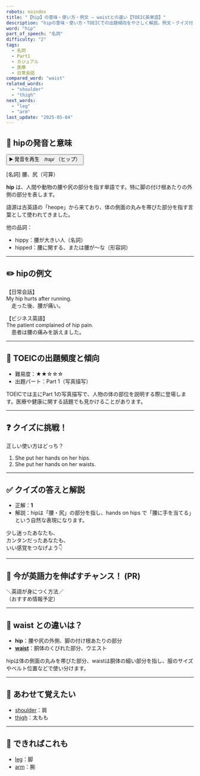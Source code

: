 ```yaml
---
robots: noindex
title: "【hip】の意味・使い方・例文 ― waistとの違い【TOEIC英単語】"
description: "hipの意味・使い方・TOEICでの出題傾向をやさしく解説。例文・クイズ付きでwaistとの違いもわかりやすく学べます。"
word: "hip"
part_of_speech: "名詞"
difficulty: "2"
tags:
  - 名詞
  - Part1
  - カジュアル
  - 医療
  - 日常会話
compared_word: "waist"
related_words:
  - "shoulder"
  - "thigh"
next_words:
  - "leg"
  - "arm"
last_update: "2025-05-04"
---
```


## 🔰 hipの発音と意味

<button class="play-audio" onclick="playTTS('hip')">
  <span class="play-audio-main">
    ▶️ 発音を再生　/hɪp/
  </span>
  <span class="play-audio-sub">
    （ヒップ）
  </span>
</button>

[名詞] 腰、尻（可算）

**hip** は、人間や動物の腰や尻の部分を指す単語です。特に脚の付け根あたりの外側の部分を表します。

語源は古英語の「heope」から来ており、体の側面の丸みを帯びた部分を指す言葉として使われてきました。

他の品詞：  
- hippy：腰が大きい人（名詞）
- hipped：腰に関する、または腰が～な（形容詞）

---

## ✏️ hipの例文

【日常会話】  
My hip hurts after running.  
　走った後、腰が痛い。

【ビジネス英語】  
The patient complained of hip pain.  
　患者は腰の痛みを訴えました。

---

## 🎯 TOEICの出題頻度と傾向

- 難易度：★★☆☆☆
- 出題パート：Part 1（写真描写）

TOEICでは主にPart 1の写真描写で、人物の体の部位を説明する際に登場します。医療や健康に関する話題でも見かけることがあります。

---

## ❓ クイズに挑戦！

正しい使い方はどっち？

1. She put her hands on her hips.  
2. She put her hands on her waists.

---

## ✅ クイズの答えと解説

- 正解：**1**
- 解説：hipは「腰・尻」の部分を指し、hands on hips で「腰に手を当てる」という自然な表現になります。

少し迷ったあなたも、  
カンタンだったあなたも、  
いい感覚をつなげよう👇️

---

## 🚀 今が英語力を伸ばすチャンス！ (PR)

<div class="info-center">
＼英語が身につく方法／<br>  
（おすすめ情報予定）
</div>

---

## 🤔  waist との違いは？

- **hip**：腰や尻の外側、脚の付け根あたりの部分
- **[waist](/word/waist)**：胴体のくびれた部分、ウエスト

hipは体の側面の丸みを帯びた部分、waistは胴体の細い部分を指し、服のサイズやベルト位置などで使い分けます。

---

## 🧩 あわせて覚えたい

- [shoulder](/word/shoulder)：肩
- [thigh](/word/thigh)：太もも

---

## 📖 できればこれも

- [leg](/word/leg)：脚
- [arm](/word/arm)：腕

<!-- cvid: aid21_bid00 -->

